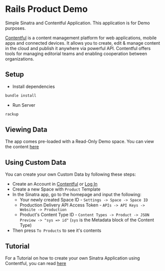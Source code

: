 # Rails Product Demo

Simple Sinatra and Contentful Application.
This application is for Demo purposes.

[Contentful](https://www.contentful.com) is a content management platform for web applications, mobile apps and connected devices.
It allows you to create, edit & manage content in the cloud and publish it anywhere via powerful API.
Contentful offers tools for managing editorial teams and enabling cooperation between organizations.

## Setup

* Install dependencies

```bash
bundle install
```

* Run Server

```bash
rackup
```

## Viewing Data

The app comes pre-loaded with a Read-Only Demo space.
You can view the content [here](http://localhost:4567/space/swvvfxlfblv8/token/49d26acf33f1221ede35b490c9d72880627e45ad1e39aa9355183cca8d3a757c/content_type/2PqfXUJwE8qSYKuM0U6w8M)

## Using Custom Data

You can create your own Custom Data by following these steps:

* Create an Account in [Contentful](https://www.contentful.com/sign-up/#starter) or [Log In](https://app.contentful.com)
* Create a new Space with `Product` Template
* In the Sinatra app, go to the homepage and input the following:
  * Your newly created Space ID - `Settings -> Space -> Space ID`
  * Production Delivery API Access Token - `APIs -> API Keys -> Website -> Production`
  * Product's Content Type ID - `Content Types -> Product -> JSON Preview -> "sys => id"` (`sys` is the Metadata block of the Content Type)
* Then press `To Products` to see it's contents

## Tutorial

For a Tutorial on how to create your own Sinatra Application using Contentful, you can read [here](./TUTORIAL.md)
